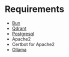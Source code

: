 # Requirements

- [Bun](http://bun.sh)
- [Qdrant](https://qdrant.tech)
- [Postgresql](https://www.postgresql.org/download/)
- Apache2
- Certbot for Apache2
- [Ollama](htttps://ollama.com)
